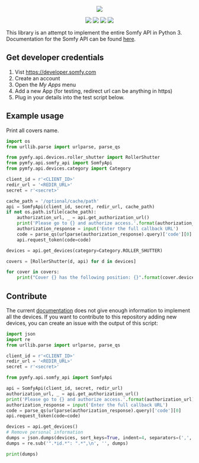 <p align=center>
    <img src="https://developer.somfy.com/sites/default/files/img/SoOpen.png"/>
</p>
<p align=center>
    <a href="https://pypi.org/project/pymfy/"><img src="https://img.shields.io/pypi/v/pymfy.svg"/></a>
    <a href="https://travis-ci.org/tetienne/somfy-open-api"><img src="https://img.shields.io/travis/tetienne/somfy-open-api.svg"/></a>
    <a href="https://codeclimate.com/github/tetienne/somfy-open-api/maintainability"><img src="https://api.codeclimate.com/v1/badges/efefe25b6c0dc796bc1c/maintainability" /></a>
    <a href="https://codeclimate.com/github/tetienne/somfy-open-api/test_coverage"><img src="https://api.codeclimate.com/v1/badges/efefe25b6c0dc796bc1c/test_coverage" /></a>
</p>
 
This library is an attempt to implement the entire Somfy API in Python 3.
Documentation for the Somfy API can be found [here](https://developer.somfy.com/somfy-open-api/apis).

## Get developer credentials

1. Vist https://developer.somfy.com
2. Create an account
3. Open the *My Apps* menu
4. Add a new App (for testing, redirect url can be anything in https)
4. Plug in your details into the test script below.

## Example usage

Print all covers name.

```python
import os
from urllib.parse import urlparse, parse_qs

from pymfy.api.devices.roller_shutter import RollerShutter
from pymfy.api.somfy_api import SomfyApi
from pymfy.api.devices.category import Category

client_id = r'<CLIENT_ID>'
redir_url = '<REDIR_URL>'
secret = r'<secret>'

cache_path = '/optional/cache/path'
api = SomfyApi(client_id, secret, redir_url, cache_path)
if not os.path.isfile(cache_path):
    authorization_url, _ = api.get_authorization_url()
    print('Please go to {} and authorize access.'.format(authorization_url))
    authorization_response = input('Enter the full callback URL')
    code = parse_qs(urlparse(authorization_response).query)['code'][0]
    api.request_token(code=code)

devices = api.get_devices(category=Category.ROLLER_SHUTTER)

covers = [RollerShutter(d, api) for d in devices]

for cover in covers:
    print("Cover {} has the following position: {}".format(cover.device.name, cover.get_position()))

```

## Contribute
The current [documentation](https://developer.somfy.com/products-services-informations) does not give enough information to implement all the devices.
If you want to contribute to this repository adding new devices, you can create an issue with the output of this script:
```python
import json
import re
from urllib.parse import urlparse, parse_qs

client_id = r'<CLIENT_ID>'
redir_url = '<REDIR_URL>'
secret = r'<secret>'

from pymfy.api.somfy_api import SomfyApi

api = SomfyApi(client_id, secret, redir_url)
authorization_url, _ = api.get_authorization_url()
print('Please go to {} and authorize access.'.format(authorization_url))
authorization_response = input('Enter the full callback URL')
code = parse_qs(urlparse(authorization_response).query)['code'][0]
api.request_token(code=code)

devices = api.get_devices()
# Remove personal information
dumps = json.dumps(devices, sort_keys=True, indent=4, separators=(',', ': '))
dumps = re.sub('".*id.*": ".*",\n', '', dumps)

print(dumps)
```

